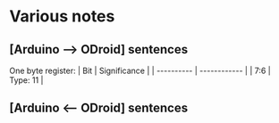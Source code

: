 # Various notes
## [Arduino --> ODroid] sentences
One byte register:
| Bit | Significance |
| ---------- | ------------ |
| 7:6 | Type: 11 |

## [Arduino <-- ODroid] sentences

